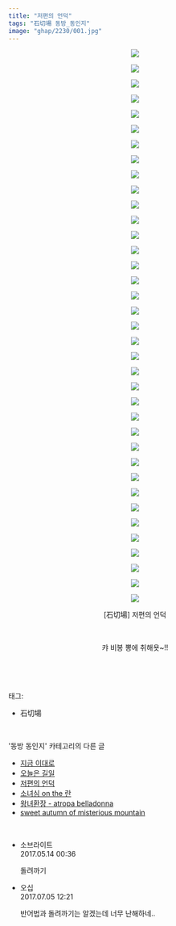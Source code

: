 ```yaml
---
title: "저편의 언덕"
tags: "石切場 동방_동인지"
image: "ghap/2230/001.jpg"
---
```

<div class="article">
<p style="text-align: center; clear: none; float: none;"><img src="{{ site.nasurl }}/ghap/2230/001.jpg"/></p>
<p style="text-align: center; clear: none; float: none;"><img src="{{ site.nasurl }}/ghap/2230/002.jpg"/></p>
<p style="text-align: center; clear: none; float: none;"><img src="{{ site.nasurl }}/ghap/2230/003.jpg"/></p>
<p style="text-align: center; clear: none; float: none;"><img src="{{ site.nasurl }}/ghap/2230/004.jpg"/></p>
<p style="text-align: center; clear: none; float: none;"><img src="{{ site.nasurl }}/ghap/2230/005.jpg"/></p>
<p style="text-align: center; clear: none; float: none;"><img src="{{ site.nasurl }}/ghap/2230/006.jpg"/></p>
<p style="text-align: center; clear: none; float: none;"><img src="{{ site.nasurl }}/ghap/2230/007.jpg"/></p>
<p style="text-align: center; clear: none; float: none;"><img src="{{ site.nasurl }}/ghap/2230/008.jpg"/></p>
<p style="text-align: center; clear: none; float: none;"><img src="{{ site.nasurl }}/ghap/2230/009.jpg"/></p>
<p style="text-align: center; clear: none; float: none;"><img src="{{ site.nasurl }}/ghap/2230/010.jpg"/></p>
<p style="text-align: center; clear: none; float: none;"><img src="{{ site.nasurl }}/ghap/2230/011.jpg"/></p>
<p style="text-align: center; clear: none; float: none;"><img src="{{ site.nasurl }}/ghap/2230/012.jpg"/></p>
<p style="text-align: center; clear: none; float: none;"><img src="{{ site.nasurl }}/ghap/2230/013.jpg"/></p>
<p style="text-align: center; clear: none; float: none;"><img src="{{ site.nasurl }}/ghap/2230/014.jpg"/></p>
<p style="text-align: center; clear: none; float: none;"><img src="{{ site.nasurl }}/ghap/2230/015.jpg"/></p>
<p style="text-align: center; clear: none; float: none;"><img src="{{ site.nasurl }}/ghap/2230/016.jpg"/></p>
<p style="text-align: center; clear: none; float: none;"><img src="{{ site.nasurl }}/ghap/2230/017.jpg"/></p>
<p style="text-align: center; clear: none; float: none;"><img src="{{ site.nasurl }}/ghap/2230/018.jpg"/></p>
<p style="text-align: center; clear: none; float: none;"><img src="{{ site.nasurl }}/ghap/2230/019.jpg"/></p>
<p style="text-align: center; clear: none; float: none;"><img src="{{ site.nasurl }}/ghap/2230/020.jpg"/></p>
<p style="text-align: center; clear: none; float: none;"><img src="{{ site.nasurl }}/ghap/2230/021.jpg"/></p>
<p style="text-align: center; clear: none; float: none;"><img src="{{ site.nasurl }}/ghap/2230/022.jpg"/></p>
<p style="text-align: center; clear: none; float: none;"><img src="{{ site.nasurl }}/ghap/2230/023.jpg"/></p>
<p style="text-align: center; clear: none; float: none;"><img src="{{ site.nasurl }}/ghap/2230/024.jpg"/></p>
<p style="text-align: center; clear: none; float: none;"><img src="{{ site.nasurl }}/ghap/2230/025.jpg"/></p>
<p style="text-align: center; clear: none; float: none;"><img src="{{ site.nasurl }}/ghap/2230/026.jpg"/></p>
<p style="text-align: center; clear: none; float: none;"><img src="{{ site.nasurl }}/ghap/2230/027.jpg"/></p>
<p style="text-align: center; clear: none; float: none;"><img src="{{ site.nasurl }}/ghap/2230/028.jpg"/></p>
<p style="text-align: center; clear: none; float: none;"><img src="{{ site.nasurl }}/ghap/2230/029.jpg"/></p>
<p style="text-align: center; clear: none; float: none;"><img src="{{ site.nasurl }}/ghap/2230/030.jpg"/></p>
<p style="text-align: center; clear: none; float: none;"><img src="{{ site.nasurl }}/ghap/2230/031.jpg"/></p>
<p style="text-align: center; clear: none; float: none;"><img src="{{ site.nasurl }}/ghap/2230/032.jpg"/></p>
<p style="text-align: center; clear: none; float: none;"><img src="{{ site.nasurl }}/ghap/2230/033.jpg"/></p>
<p style="text-align: center; clear: none; float: none;"><img src="{{ site.nasurl }}/ghap/2230/034.jpg"/></p>
<p style="text-align: center; clear: none; float: none;"><img src="{{ site.nasurl }}/ghap/2230/035.jpg"/></p>
<p style="text-align: center; clear: none; float: none;"><img src="{{ site.nasurl }}/ghap/2230/036.jpg"/></p>
<p style="text-align: center; clear: none; float: none;"><img src="{{ site.nasurl }}/ghap/2230/037.jpg"/></p>
<p style="text-align: center; clear: none; float: none;">[石切場] 저편의 언덕</p>
<p style="text-align: center; clear: none; float: none;"><br/></p>
<p style="text-align: center; clear: none; float: none;">캬 비봉 뽕에 취해욧~!!</p>
<p><br/></p>
</div><br/>
<div class="tagTrail">
<p>태그: </p>
<ul>
<li>石切場</li>
</ul>
</div><br/>
<div class="another">
<p>'동방 동인지' 카테고리의 다른 글</p>
<ul>
<li><a href="/2016-09-19-ghap_2232">지금 이대로</a></li>
<li><a href="/2016-09-19-ghap_2231">오늘은 길일</a></li>
<li><a href="/2016-09-19-ghap_2230">저편의 언덕</a></li>
<li><a href="/2016-09-19-ghap_2229">소녀심 on the 란</a></li>
<li><a href="/2016-09-19-ghap_2228">왕녀환장 - atropa belladonna</a></li>
<li><a href="/2016-09-19-ghap_2226">sweet autumn of misterious mountain</a></li>
</ul>
</div><br/>
<div class="cb_module cb_fluid">
<div class="cb_wrt cb_profile">
<div class="comment">
<ul>
<li class="cb_thumb_off" id="comment14988314">
<div class="cb_comment_area">
<div class="cb_info_area">
<div class="cb_section">
<span class="cb_nick_name">소브라이트</span>
</div>
<div class="cb_section">
<span class="cb_date">2017.05.14 00:36 </span>
</div>
</div>
<div class="cb_dsc_comment">
<p class="cb_dsc">
											돌려까기
										</p>
</div>
</div></li>
<li class="cb_thumb_off" id="comment15029710">
<div class="cb_comment_area">
<div class="cb_info_area">
<div class="cb_section">
<span class="cb_nick_name">오십</span>
</div>
<div class="cb_section">
<span class="cb_date">2017.07.05 12:21 </span>
</div>
</div>
<div class="cb_dsc_comment">
<p class="cb_dsc">
											반어법과 돌려까기는 알겠는데 너무 난해하네..
										</p>
</div>
</div></li>
</ul>
</div>
</div><!-- commentList close -->
</div><br/>

